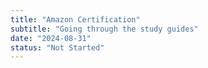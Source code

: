 ```yaml
---
title: "Amazon Certification"
subtitle: "Going through the study guides"
date: "2024-08-31"
status: "Not Started"
---
```

